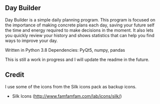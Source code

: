 Day Builder
-----------
Day Builder is a simple daily planning program.
This program is focused on the importance of making concrete plans
each day, saving your future self the time and energy required to
make decisions in the moment.
It also lets you quickly review your history and shows statistics
that can help you find ways to improve your day.

Written in Python 3.8
Dependencies: PyQt5, numpy, pandas

This is still a work in progress and I will update the readme in the future.

Credit
------
I use some of the icons from the Silk icons pack as backup icons.
  - Silk Icons (http://www.famfamfam.com/lab/icons/silk/)
